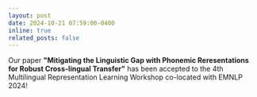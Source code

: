 ```yaml
---
layout: post
date: 2024-10-21 07:59:00-0400
inline: true
related_posts: false
---
```


Our paper **"Mitigating the Linguistic Gap with Phonemic Reresentations for Robust Cross-lingual Transfer"** has been accepted to the 4th Multilingual Representation Learning Workshop co-located with EMNLP 2024!
